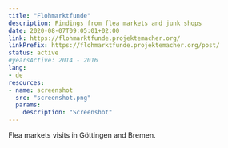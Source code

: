 ```yaml
---
title: "Flohmarktfunde"
description: Findings from flea markets and junk shops
date: 2020-08-07T09:05:01+02:00
link: https://flohmarktfunde.projektemacher.org/
linkPrefix: https://flohmarktfunde.projektemacher.org/post/
status: active
#yearsActive: 2014 - 2016
lang:
- de
resources:
- name: screenshot
  src: "screenshot.png"
  params:
    description: "Screenshot"
---
```

Flea markets visits in Göttingen and Bremen.

